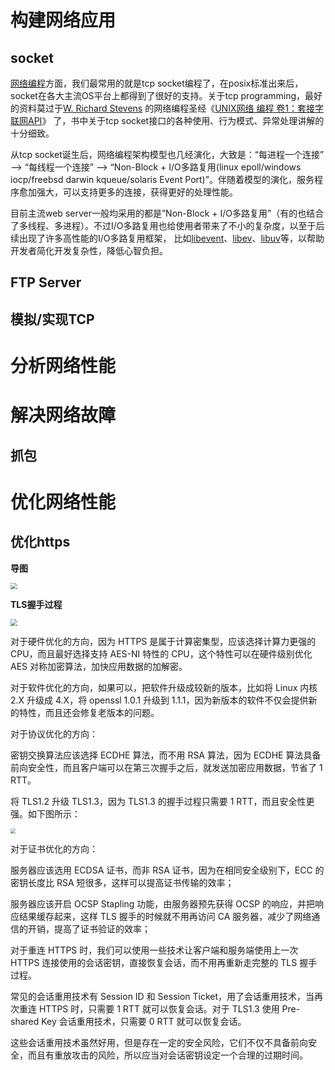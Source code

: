 # 构建网络应用

## socket

[网络编程](https://so.csdn.net/so/search?q=网络编程&spm=1001.2101.3001.7020)方面，我们最常用的就是tcp socket编程了，在posix标准出来后，socket在各大主流OS平台上都得到了很好的支持。关于tcp programming，最好的资料莫过于[W. Richard Stevens](http://en.wikipedia.org/wiki/W._Richard_Stevens) 的网络编程圣经《[UNIX网络 编程 卷1：套接字联网API](http://book.douban.com/subject/4859464/)》 了，书中关于tcp socket接口的各种使用、行为模式、异常处理讲解的十分细致。

从tcp socket诞生后，网络编程架构模型也几经演化，大致是：“每进程一个连接” –> “每线程一个连接” –> “Non-Block + I/O多路复用(linux epoll/windows iocp/freebsd darwin kqueue/solaris Event Port)”。伴随着模型的演化，服务程序愈加强大，可以支持更多的连接，获得更好的处理性能。

目前主流web server一般均采用的都是”Non-Block + I/O多路复用”（有的也结合了多线程、多进程）。不过I/O多路复用也给使用者带来了不小的复杂度，以至于后续出现了许多高性能的I/O多路复用框架， 比如[libevent](http://libevent.org/)、[libev](http://software.schmorp.de/pkg/libev.html)、[libuv](https://github.com/joyent/libuv)等，以帮助开发者简化开发复杂性，降低心智负担。

## FTP Server





## 模拟/实现TCP





# 分析网络性能





# 解决网络故障

## 抓包



# 优化网络性能

## 优化https

**导图**

<img src="http://pic.netpunk.space/images/2022/09/30/mmexport1664528344452.png" style="zoom:67%;" />

**TLS握手过程**

<img src="http://pic.netpunk.space/images/2022/09/30/mmexport1664528350605.png" style="zoom: 67%;" />

对于硬件优化的方向，因为 HTTPS 是属于计算密集型，应该选择计算力更强的 CPU，而且最好选择支持 AES-NI 特性的 CPU，这个特性可以在硬件级别优化 AES 对称加密算法，加快应用数据的加解密。

对于软件优化的方向，如果可以，把软件升级成较新的版本，比如将 Linux 内核 2.X 升级成 4.X，将 openssl 1.0.1 升级到 1.1.1，因为新版本的软件不仅会提供新的特性，而且还会修复老版本的问题。

对于协议优化的方向：

密钥交换算法应该选择 ECDHE 算法，而不用 RSA 算法，因为 ECDHE 算法具备前向安全性，而且客户端可以在第三次握手之后，就发送加密应用数据，节省了 1 RTT。

将 TLS1.2 升级 TLS1.3，因为 TLS1.3 的握手过程只需要 1 RTT，而且安全性更强。如下图所示：

<img src="http://pic.netpunk.space/images/2022/09/30/mmexport1664528364326.png" style="zoom: 50%;" />

对于证书优化的方向：

服务器应该选用 ECDSA 证书，而非 RSA 证书，因为在相同安全级别下，ECC 的密钥长度比 RSA 短很多，这样可以提高证书传输的效率；

服务器应该开启 OCSP Stapling 功能，由服务器预先获得 OCSP 的响应，并把响应结果缓存起来，这样 TLS 握手的时候就不用再访问 CA 服务器，减少了网络通信的开销，提高了证书验证的效率；

对于重连 HTTPS 时，我们可以使用一些技术让客户端和服务端使用上一次 HTTPS 连接使用的会话密钥，直接恢复会话，而不用再重新走完整的 TLS 握手过程。

常见的会话重用技术有 Session ID 和 Session Ticket，用了会话重用技术，当再次重连 HTTPS 时，只需要 1 RTT 就可以恢复会话。对于 TLS1.3 使用 Pre-shared Key 会话重用技术，只需要 0 RTT 就可以恢复会话。

这些会话重用技术虽然好用，但是存在一定的安全风险，它们不仅不具备前向安全，而且有重放攻击的风险，所以应当对会话密钥设定一个合理的过期时间。










